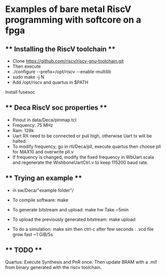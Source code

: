 # Examples of bare metal RiscV programming with softcore on a fpga

## ** Installing the RiscV toolchain **
  * Clone https://github.com/riscv/riscv-gnu-toolchain.git
  * Then execute
  * ./configure --prefix=/opt/riscv --enable-multilib
  * sudo make -j N
  * Add /opt/riscv and quartus in $PATH

  Install fusesoc

## ** Deca RiscV soc properties **
* Pinout in data/Deca/pinmap.tcl
* Frequency: 75 MHz
* Ram: 128k
* Uart RX need to be connected or pull high, otherwise Uart tx will be halted.
* To modify frequency, go in rtl/Deca/pll, execute quartus then choose pll for MAX10 and overwrite pll.v
* If frequency is changed, modify the fixed frequency in WbUart.scala and regenerate the WishboneUartCtrl.v to keep 115200 baud rate.        


## ** Trying an example **
* in sw/Deca/"example folder"/

* To compile software:  make
* To generate bitstream and upload:  make hw  Take ~5min
* To upload the previously generated bitstream: make upload
* To do a simulation: make sim  then ctrl-c after few seconds :  .vcd file grow fast  ~1 GiB/5s

## ** TODO **
Quartus: Execute Synthesis and PnR once. Then update BRAM with a .mif from binary generated with the riscv toolchain.     
